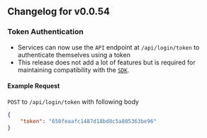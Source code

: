 ## Changelog for v0.0.54

### Token Authentication
- Services can now use the `API` endpoint at `/api/login/token` to authenticate themselves using a token
- This release does not add a lot of features but is required for maintaining compatibility with the [`SDK`](https://github.com/smarthome-go/sdk).

#### Example Request
`POST` to `/api/login/token` with following body
```json
{
    "token": "650feaafc1487d18bd8c5a805363be96"
}
```
